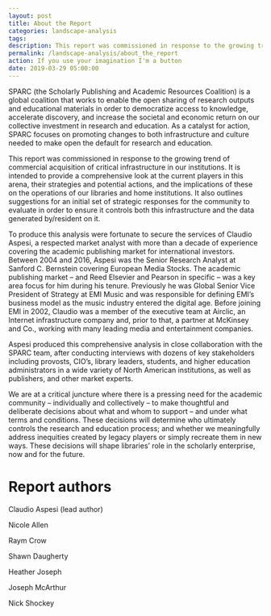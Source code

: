 ```yaml
---
layout: post
title: About the Report
categories: landscape-analysis
tags:
description: This report was commissioned in response to the growing trend of commercial acquisition of critical infrastructure in our institutions. It is intended to provide a comprehensive look at the current players in this arena, their strategies and potential actions, and the implications of these on the operations of our libraries and home institutions. It also outlines suggestions for an initial set of strategic responses for the community to evaluate in order to ensure it controls both this infrastructure and the data generated by/resident on it.
permalink: /landscape-analysis/about_the_report
action: If you use your imagination I'm a button
date: 2019-03-29 05:00:00
---
```


SPARC (the Scholarly Publishing and Academic Resources Coalition) is a global coalition that works to enable the open sharing of research outputs and educational materials in order to democratize access to knowledge, accelerate discovery, and increase the societal and economic return on our collective investment in research and education. As a catalyst for action, SPARC focuses on promoting changes to both infrastructure and culture needed to make open the default for research and education.

This report was commissioned in response to the growing trend of commercial acquisition of critical infrastructure in our institutions. It is intended to provide a comprehensive look at the current players in this arena, their strategies and potential actions, and the implications of these on the operations of our libraries and home institutions. It also outlines suggestions for an initial set of strategic responses for the community to evaluate in order to ensure it controls both this infrastructure and the data generated by/resident on it.

To produce this analysis were fortunate to secure the services of Claudio Aspesi, a respected market analyst with more than a decade of experience covering the academic publishing market for international investors. Between 2004 and 2016, Aspesi was the Senior Research Analyst at Sanford C. Bernstein covering European Media Stocks. The academic publishing market – and Reed Elsevier and Pearson in specific – was a key area focus for him during his tenure. Previously he was Global Senior Vice President of Strategy at EMI Music and was responsible for defining EMI’s business model as the music industry entered the digital age. Before joining EMI in 2002, Claudio was a member of the executive team at Airclic, an Internet infrastructure company and, prior to that, a partner at McKinsey and Co., working with many leading media and entertainment companies.

Aspesi produced this comprehensive analysis in close collaboration with the SPARC team, after conducting interviews with dozens of key stakeholders including provosts, CIO’s, library leaders, students, and higher education administrators in a wide variety of North American institutions, as well as publishers, and other market experts.

We are at a critical juncture where there is a pressing need for the academic community – individually and collectively – to make thoughtful and deliberate decisions about what and whom to support – and under what terms and conditions. These decisions will determine who ultimately controls the research and education process; and whether we meaningfully address inequities created by legacy players or simply recreate them in new ways. These decisions will shape libraries’ role in the scholarly enterprise, now and for the future.

# Report authors

Claudio Aspesi (lead author)

Nicole Allen

Raym Crow

Shawn Daugherty

Heather Joseph

Joseph McArthur

Nick Shockey
